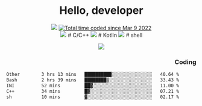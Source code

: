 # <div align='center' >Hello, developer</div>

<div align='center'>
  <a ><img src="https://img.shields.io/badge/dynamic/json?url=https%3A%2F%2Fapi.swo.moe%2Fstats%2Fgithub%2FFree-Aaron-Li&query=count&color=181717&label=GitHub&labelColor=282c34&logo=github&suffix=+follows&cacheSeconds=3600"></a>
  <a href="https://wakatime.com/@fe40087f-8eae-48dc-9950-ad0633db1591"><img src="https://wakatime.com/badge/user/fe40087f-8eae-48dc-9950-ad0633db1591.svg" alt="Total time coded since Mar 9 2022" /></a>
</div>
<div align='center'>
  <a><img src="https://img.shields.io/badge/C%2FC%2B%2B%20-%20%2375664D"></a> # C/C++
  <a><img src="https://img.shields.io/badge/Kotlin%20-%20%2375664D"></a> # Kotlin
  <a><img src="https://img.shields.io/badge/shell-75664D"></a> # shell
</div>

<p align="center">
  <img src="https://readme-typing-svg.demolab.com/?lines=你好!+开发者;Hello!+ developer&font=Fira%20Code&center=true&width=380&height=50&duration=4000&pause=1000">
</p>


<div align='right'>
  <h3>Coding</h3>
</div>

<!--START_SECTION:waka-->

```txt
Other        3 hrs 13 mins   ██████████░░░░░░░░░░░░░░░   40.64 %
Bash         2 hrs 39 mins   ████████▒░░░░░░░░░░░░░░░░   33.43 %
INI          52 mins         ██▓░░░░░░░░░░░░░░░░░░░░░░   11.00 %
C++          34 mins         █▓░░░░░░░░░░░░░░░░░░░░░░░   07.21 %
sh           10 mins         ▓░░░░░░░░░░░░░░░░░░░░░░░░   02.17 %
```

<!--END_SECTION:waka-->




